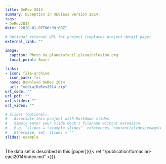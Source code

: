```yaml
---
title: DeRev 2014
summary: DEception in REViews version 2014.
tags:
- DeRev2014
date: "2020-01-07T00:00:00Z"

# Optional external URL for project (replaces project detail page).
external_link: ""

image:
  caption: Photo by planetafacil.plenainclusion.org
  focal_point: Smart

links:
- icon: file-archive
  icon_pack: fas
  name: Download DeRev 2014
  url: "media/DeRev2014.zip"
url_code: ""
url_pdf: ""
url_slides: ""
url_video: ""

# Slides (optional).
#   Associate this project with Markdown slides.
#   Simply enter your slide deck's filename without extension.
#   E.g. `slides = "example-slides"` references `content/slides/example-slides.md`.
#   Otherwise, set `slides = ""`.
slides: example
---
```


The data set is described in this [paper]({{< ref "/publication/fornaciari-eacl2014/index.md" >}}).
